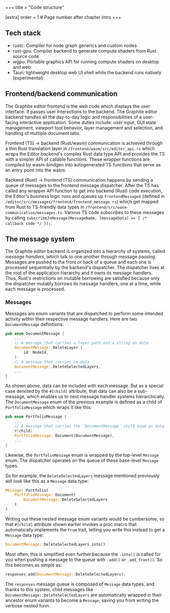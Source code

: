 +++
title = "Code structure"

[extra]
order = 1 # Page number after chapter intro
+++

## Tech stack

- rustc: Compiler for node graph generics and custom nodes
- rust-gpu: Compiler backend to generate compute shaders from Rust source code
- wgpu: Portable graphics API for running compute shaders on desktop and web
- Tauri: lightweight desktop web UI shell while the backend runs natively (experimental)
<!-- - Vello: GPU-accelerated vector graphics renderer -->
<!-- - COSMIC Text: Text shaping and typesetting -->
<!-- - Wasmer or Wasmtime: Portable, sandboxed runtime for custom nodes -->
<!-- - Tokio: parallelized job execution in the node graph pipeline -->
<!-- - Xilem: High-performance native UI framework, to replace Tauri when ready -->

## Frontend/backend communication

The Graphite editor frontend is the web code which displays the user interface. It passes user interactions to the backend. The Graphite editor backend handles all the day-to-day logic and responsibilities of a user-facing interactive application. Some duties include: user input, GUI state management, viewport tool behavior, layer management and selection, and handling of multiple document tabs.

Frontend (TS) -> backend (Rust/wasm) communication is achieved through a thin Rust translation layer in `/frontend/wasm/src/editor_api.rs` which wraps the Editor backend's complex Rust data type API and provides the TS with a simpler API of callable functions. These wrapper functions are compiled by wasm-bindgen into autogenerated TS functions that serve as an entry point into the wasm.

Backend (Rust) -> frontend (TS) communication happens by sending a queue of messages to the frontend message dispatcher. After the TS has called any wrapper API function to get into backend (Rust) code execution, the Editor's business logic runs and queues up `FrontendMessage`s (defined in `/editor/src/messages/frontend/frontend_message.rs`) which get mapped from Rust to TS-friendly data types in `/frontend/src/wasm-communication/messages.ts`. Various TS code subscribes to these messages by calling `subscribeJsMessage(MessageName, (messageData) => { /* callback code */ });`.

## The message system

The Graphite editor backend is organized into a hierarchy of systems, called *message handlers*, which talk to one another through message passing. Messages are pushed to the front or back of a queue and each one is processed sequentially by the backend's dispatcher. The dispatcher lives at the root of the application hierarchy and it owns its message handlers. Thus, Rust's restrictions on mutable borrowing are satisfied because only the dispatcher mutably borrows its message handlers, one at a time, while each message is processed.

### Messages

Messages are enum variants that are dispatched to perform some intended activity within their respective message handlers. Here are two `DocumentMessage` definitions:
```rs
pub enum DocumentMessage {
	...
	// A message that carries a layer path and a string as data
	DocumentMessage::DeleteLayer {
		id: NodeId,
	}
	// A message that carries no data
	DocumentMessage::DeleteSelectedLayers,
	...
}
```

As shown above, data can be included with each message. But as a special case denoted by the `#[child]` attribute, that data can also be a sub-message, which enables us to nest message handler systems hierarchically. The `DocumentMessage` enum of the previous example is defined as a child of `PortfolioMessage` which wraps it like this:

```rs
pub enum PortfolioMessage {
	...
	// A message that carries the `DocumentMessage` child enum as data
	#[child]
	PortfolioMessage::Document(DocumentMessage),
	...
}
```

Likewise, the `PortfolioMessage` enum is wrapped by the top-level `Message` enum. The dispatcher operates on the queue of these base-level `Message` types.

So for example, the `DeleteSelectedLayers` message mentioned previously will look like this as a `Message` data type:

```rs
Message::Portfolio(
	PortfolioMessage::Document(
		DocumentMessage::DeleteSelectedLayers
	)
)
```

Writing out these nested message enum variants would be cumbersome, so that `#[child]` attribute shown earlier invokes a proc macro that automatically implements the `From` trait, letting you write this instead to get a `Message` data type:

```rs
DocumentMessage::DeleteSelectedLayers.into()
```

Most often, this is simplified even further because the `.into()` is called for you when pushing a message to the queue with `.add()` or `.add_front()`. So this becomes as simple as:

```rs
responses.add(DocumentMessage::DeleteSelectedLayers);
```

The `responses` message queue is composed of `Message` data types, and thanks to this system, child messages like `DocumentMessage::DeleteSelectedLayers` are automatically wrapped in their ancestor enum variants to become a `Message`, saving you from writing the verbose nested form.
